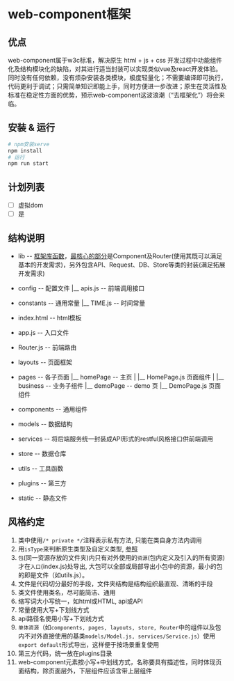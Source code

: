 # web-component框架


## 优点

web-component属于w3c标准，解决原生 html + js + css 开发过程中功能组件化及结构模块化的缺陷，对其进行适当封装可以实现类似vue及react开发体验。同时没有任何依赖，没有烦杂安装各类模块，极度轻量化；不需要编译即可执行，代码更利于调试；只需简单知识即能上手，同时方便进一步改进；原生在灵活性及标准在稳定性方面的优势，预示web-component这波浪潮（“去框架化”）将会来临。


## 安装 & 运行

```sh
# npm安装serve
npm install
# 运行
npm run start
```


## 计划列表

- [ ] 虚拟dom
- [ ] 是

## 结构说明


- lib -- [框架库函数](./lib/framework/index.js)，[最核心的部分](./lib/framework/index.mjs)是Component及Router(使用其既可以满足基本的开发需求)，另外包含API、Request、DB、Store等类的封装(满足拓展开发需求)


- config -- 配置文件
    |__ apis.js -- 前端调用接口

- constants -- 通用常量
    |__ TIME.js -- 时间常量

- index.html -- html模板

- app.js -- 入口文件

- Router.js -- 前端路由

- layouts -- 页面框架

- pages -- 各子页面
    |__ homePage -- 主页
    |     |__ HomePage.js 页面组件
    |     |__ business -- 业务子组件
    |__ demoPage -- demo 页
          |__ DemoPage.js 页面组件

- components -- 通用组件

- models -- 数据结构

- services -- 将后端服务统一封装成API形式的restful风格接口供前端调用

- store -- 数据仓库

- utils -- 工具函数

- plugins -- 第三方

- static -- 静态文件


## 风格约定

1. 类中使用`/* private */`注释表示私有方法, 只能在类自身方法内调用
2. 用`isType`来判断原生类型及自定义类型, [参照](./models/User.js) 
3. `包`(同一资源存放的文件夹)内只有对外使用的`资源`(包内定义及引入的所有资源)才在`入口`(index.js)处导出, 大包可以全部或局部导出小包中的资源，最小的包的即是文件（如utils.js）。
4. 文件是代码切分最好的手段，文件夹结构是结构组织最直观、清晰的手段
5. 类文件使用类名，尽可能简洁、通用
6. 缩写词大小写统一，如html或HTML, api或API
7. 常量使用大写+下划线方式
8. api路径名使用小写+下划线方式
9. `单体资源`（如`components, pages, layouts, store, Router`中的组件以及包内不对外直接使用的基类`models/Model.js, services/Service.js`）使用`export default`形式导出，这样便于按场景重复使用
10. 第三方代码，统一放在plugins目录
11. web-component元素按小写+中划线方式，名称要具有描述性，同时体现页面结构，除页面层外，下层组件应该含带上层组件

